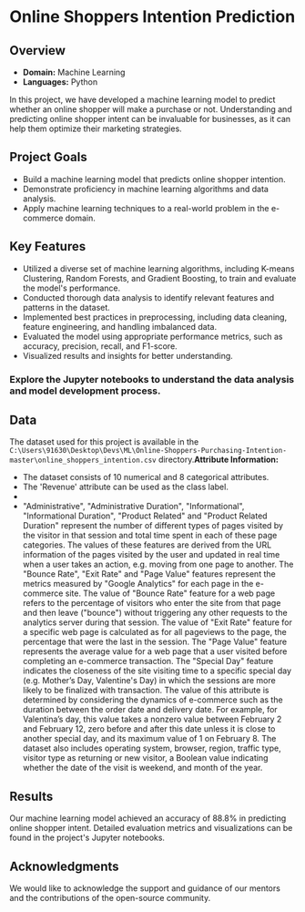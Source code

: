 # Online Shoppers Intention Prediction

## Overview

- **Domain:** Machine Learning
- **Languages:** Python

In this project, we have developed a machine learning model to predict whether an online shopper will make a purchase or not. Understanding and predicting online shopper intent can be invaluable for businesses, as it can help them optimize their marketing strategies.

## Project Goals

- Build a machine learning model that predicts online shopper intention.
- Demonstrate proficiency in machine learning algorithms and data analysis.
- Apply machine learning techniques to a real-world problem in the e-commerce domain.

## Key Features

- Utilized a diverse set of machine learning algorithms, including K-means Clustering, Random Forests, and Gradient Boosting, to train and evaluate the model's performance.
- Conducted thorough data analysis to identify relevant features and patterns in the dataset.
- Implemented best practices in preprocessing, including data cleaning, feature engineering, and handling imbalanced data.
- Evaluated the model using appropriate performance metrics, such as accuracy, precision, recall, and F1-score.
- Visualized results and insights for better understanding.



### Explore the Jupyter notebooks to understand the data analysis and model development process.



## Data

The dataset used for this project is available in the `C:\Users\91630\Desktop\Devs\ML\Online-Shoppers-Purchasing-Intention-master\online_shoppers_intention.csv` directory.**Attribute Information:**

* The dataset consists of 10 numerical and 8 categorical attributes. 
* The 'Revenue' attribute can be used as the class label. 
* 
* "Administrative", "Administrative Duration", "Informational", "Informational Duration", "Product Related" and "Product Related Duration" represent the number of different types of pages visited by the visitor in that session and total time spent in each of these page categories. The values of these features are derived from the URL information of the pages visited by the user and updated in real time when a user takes an action, e.g. moving from one page to another. The "Bounce Rate", "Exit Rate" and "Page Value" features represent the metrics measured by "Google Analytics" for each page in the e-commerce site. The value of "Bounce Rate" feature for a web page refers to the percentage of visitors who enter the site from that page and then leave ("bounce") without triggering any other requests to the analytics server during that session. The value of "Exit Rate" feature for a specific web page is calculated as for all pageviews to the page, the percentage that were the last in the session. The "Page Value" feature represents the average value for a web page that a user visited before completing an e-commerce transaction. The "Special Day" feature indicates the closeness of the site visiting time to a specific special day (e.g. Mother’s Day, Valentine's Day) in which the sessions are more likely to be finalized with transaction. The value of this attribute is determined by considering the dynamics of e-commerce such as the duration between the order date and delivery date. For example, for Valentina’s day, this value takes a nonzero value between February 2 and February 12, zero before and after this date unless it is close to another special day, and its maximum value of 1 on February 8. The dataset also includes operating system, browser, region, traffic type, visitor type as returning or new visitor, a Boolean value indicating whether the date of the visit is weekend, and month of the year.



## Results

Our machine learning model achieved an accuracy of 88.8% in predicting online shopper intent. Detailed evaluation metrics and visualizations can be found in the project's Jupyter notebooks.

## Acknowledgments

We would like to acknowledge the support and guidance of our mentors and the contributions of the open-source community.


